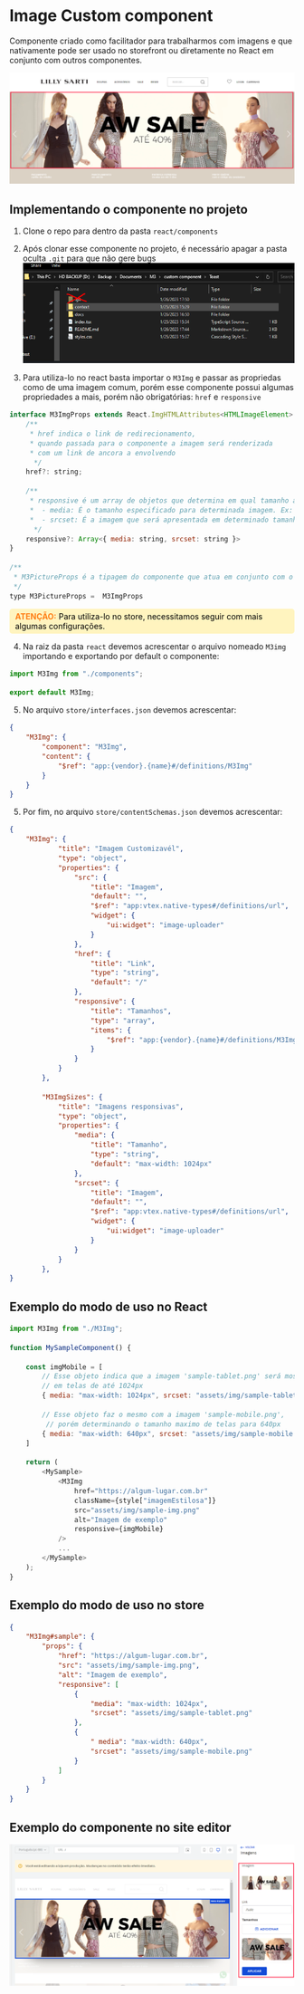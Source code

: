 # Image Custom component 
Componente criado como facilitador para trabalharmos com imagens e que nativamente pode ser usado no storefront ou diretamente no React em conjunto com outros componentes.

![Imagem representativa componente](./docs/demonstration.png)

## Implementando o componente no projeto

1. Clone o repo para dentro da pasta `react/components`

2. Após clonar esse componente no projeto, é necessário apagar a pasta oculta `.git` para que não gere bugs
![Imagem representativa da pasta](./docs/pasta.png)

3. Para utiliza-lo no react basta importar o `M3Img` e passar as propriedas como de uma imagem comum, porém esse componente possui algumas propriedades a mais, porém não obrigatórias: `href` e `responsive`

```js
interface M3ImgProps extends React.ImgHTMLAttributes<HTMLImageElement> {
    /**
     * href indica o link de redirecionamento, 
     * quando passada para o componente a imagem será renderizada
     * com um link de ancora a envolvendo
      */
    href?: string;

    /**
     * responsive é um array de objetos que determina em qual tamanho a imagem especificada deverá ser mostrada. O objeto possui duas propriedades obrigatórias:
     *  - media: É o tamanho especificado para determinada imagem. Ex: (max-width: 1024px)
     *  - srcset: É a imagem que será apresentada em determinado tamanho
      */
    responsive?: Array<{ media: string, srcset: string }>
}

/** 
 * M3PictureProps é a tipagem do componente que atua em conjunto com o M3Img e possui as mesmas propriedades
 */
type M3PictureProps =  M3ImgProps
```

 <p style="background:#fff4bf;color:black;padding:5px 10px;border-radius:5px;width:fit-content;">
    <strong style="color:#ff7f17">ATENÇÃO:</strong> Para utiliza-lo no store, necessitamos seguir com mais algumas configurações.
 </p>

4. Na raiz da pasta `react` devemos acrescentar o arquivo nomeado `M3img` importando e exportando por default o componente:

```js
import M3Img from "./components";

export default M3Img;
```

5. No arquivo `store/interfaces.json` devemos acrescentar:

```json
{
    "M3Img": {
        "component": "M3Img",
        "content": {
            "$ref": "app:{vendor}.{name}#/definitions/M3Img"
        }
    }
}
```

5. Por fim, no arquivo `store/contentSchemas.json` devemos acrescentar:

```json
{
    "M3Img": {
            "title": "Imagem Customizavél",
            "type": "object",
            "properties": {
                "src": {
                    "title": "Imagem",
                    "default": "",
                    "$ref": "app:vtex.native-types#/definitions/url",
                    "widget": {
                        "ui:widget": "image-uploader"
                    }
                },
                "href": {
                    "title": "Link",
                    "type": "string",
                    "default": "/"
                },
                "responsive": {
                    "title": "Tamanhos",
                    "type": "array",
                    "items": {
                        "$ref": "app:{vendor}.{name}#/definitions/M3ImgSizes"
                    }
                }
            }
        },

        "M3ImgSizes": {
            "title": "Imagens responsivas",
            "type": "object",
            "properties": {
                "media": {
                    "title": "Tamanho",
                    "type": "string",
                    "default": "max-width: 1024px"
                },
                "srcset": {
                    "title": "Imagem",
                    "default": "",
                    "$ref": "app:vtex.native-types#/definitions/url",
                    "widget": {
                        "ui:widget": "image-uploader"
                    }
                }
            }
        },
}
```

## Exemplo do modo de uso no React

```js
import M3Img from "./M3Img";

function MySampleComponent() {

    const imgMobile = [
        // Esse objeto indica que a imagem 'sample-tablet.png' será mostrada 
        // em telas de até 1024px
        { media: "max-width: 1024px", srcset: "assets/img/sample-tablet.png" },

        // Esse objeto faz o mesmo com a imagem 'sample-mobile.png', 
         // porém determinando o tamanho maximo de telas para 640px 
        { media: "max-width: 640px", srcset: "assets/img/sample-mobile.png" },
    ]

    return (
        <MySample>
            <M3Img
                href="https://algum-lugar.com.br"
                className={style["imagemEstilosa"]}
                src="assets/img/sample-img.png"
                alt="Imagem de exemplo"
                responsive={imgMobile}
            />
            ...
        </MySample>
    );
}

```

## Exemplo do modo de uso no store

```json
{
    "M3Img#sample": {
        "props": {
            "href": "https://algum-lugar.com.br",
            "src": "assets/img/sample-img.png",
            "alt": "Imagem de exemplo",
            "responsive": [
                { 
                    "media": "max-width: 1024px", 
                    "srcset": "assets/img/sample-tablet.png" 
                },
                {
                    " media": "max-width: 640px", 
                    "srcset": "assets/img/sample-mobile.png" 
                }
            ]
        }
    }
}
```

## Exemplo do componente no site editor

![Exemplo do componente no site editor](./docs/demonstration2.png)
